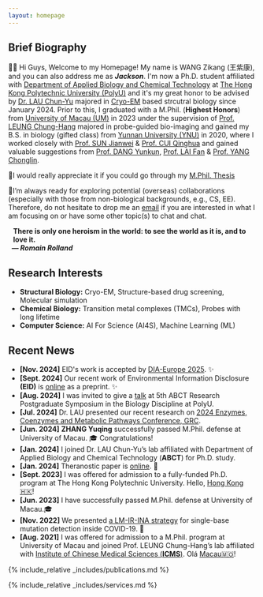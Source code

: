 ```yaml
---
layout: homepage
---
```


## Brief Biography

👋🏻 Hi Guys, Welcome to my Homepage! My name is WANG Zikang (王紫康), and you can also address me as **_Jackson_**. I'm now a Ph.D. student affiliated with [Department of Applied Biology and Chemical Technology](https://www.polyu.edu.hk/abct/) at [The Hong Kong Polytechnic University (PolyU)](https://www.polyu.edu.hk/) and it's my great honor to be advised by [Dr. LAU Chun-Yu](https://www.polyu.edu.hk/abct/people/academic-staff/dr-wilson-lau/) majored in [Cryo-EM](https://en.wikipedia.org/wiki/Cryogenic_electron_microscopy) based strcutral biology since January 2024. Prior to this, I graduated with a M.Phil. (**Highest Honors**) from [University of Macau (UM)](https://www.um.edu.mo/) in 2023 under the supervision of [Prof. LEUNG Chung-Hang](https://duncanleung.weebly.com/) majored in probe-guided bio-imaging and gained my B.S. in biology (gifted class) from [Yunnan University (YNU)](https://english.ynu.edu.cn/) in 2020, where I worked closely with [Prof. SUN Jianwei](https://scholar.google.com/citations?hl=en&user=rBnexnkAAAAJ&view_op=list_works&sortby=pubdate) & [Prof. CUI Qinghua](https://www.scopus.com/authid/detail.uri?authorId=57204714662) and gained valuable suggestions from [Prof. DANG Yunkun](https://www.scopus.com/authid/detail.uri?authorId=16066680100), [Prof. LAI Fan](https://scholar.google.com/citations?hl=en&user=Nu5UvagAAAAJ&view_op=list_works&sortby=pubdate) & [Prof. YANG Chonglin](https://www.scopus.com/authid/detail.uri?authorId=7407744066).

📖I would really appreciate it if you could go through my [M.Phil. Thesis](https://drive.google.com/file/d/1ynLGTefNfxEPhhBsfTdnsk6CTtZn2_PE/view?usp=sharing)

📌I’m always ready for exploring potential (overseas) collaborations (especially with those from non-biological backgrounds, e.g., CS, EE). Therefore, do not hesitate to drop me an [email](mailto:zikangwang1023@gmail.com) if you are interested in what I am focusing on or have some other topic(s) to chat and chat.

<h4 style="margin:0 10px 0;">There is only one heroism in the world: to see the world as it is, and to love it.</h4>

<h5 style="margin:0 7px 0;">— Romain Rolland</h5>


## Research Interests

- **Structural Biology:** Cryo-EM, Structure-based drug screening, Molecular simulation
- **Chemical Biology:** Transition metal complexes (TMCs), Probes with long lifetime
- **Computer Science:** AI For Science (AI4S), Machine Learning (ML)

## Recent News

- **[Nov. 2024]** EID's work is accepted by [DIA-Europe 2025](https://www.diaglobal.org/Flagship/DIA-Europe-2025). ✨
- **[Sept. 2024]** Our recent work of Environmental Information Disclosure **(EID)** is [online](https://www.researchsquare.com/article/rs-4985385/v1) as a preprint. ✨
- **[Aug. 2024]** I was invited to give a [talk](https://drive.google.com/file/d/10KLDfZ7opwwoZltlueF_uvMWJfvjRiM_/view?usp=sharing) at 5th ABCT Research Postgraduate Symposium in the Biology Discipline at PolyU.
- **[Jul. 2024]** Dr. LAU presented our recent research on [2024 Enzymes, Coenzymes and Metabolic Pathways Conference, GRC](https://www.grc.org/enzymes-coenzymes-and-metabolic-pathways-conference/2024/).
- **[Jun. 2024]** **ZHANG Yuqing** successfully passed M.Phil. defense at University of Macau. 🎓 Congratulations!
- **[Jan. 2024]** I joined Dr. LAU Chun-Yu’s lab affiliated with Department of Applied Biology and Chemical Technology (**ABCT**) for Ph.D. study.
- **[Jan. 2024]** Theranostic paper is [online](https://www.eurekaselect.com/article/131687). 🎉
- **[Sept. 2023]** I was offered for admission to a fully-funded Ph.D. program at The Hong Kong Polytechnic University. Hello, [Hong Kong🇭🇰](https://www.gov.hk/en/nonresidents/)!
- **[Jun. 2023]** I have successfully passed M.Phil. defense at University of Macau.🎓
- **[Nov. 2022]** We presented [a LM-IR-INA strategy](https://www.sciencedirect.com/science/article/pii/S0925400522016495?via%3Dihub) for single-base mutation detection inside COVID-19. 🎉
- **[Aug. 2021]** I was offered for admission to a M.Phil. program at University of Macau and joined Prof. LEUNG Chung-Hang’s lab affiliated with [Institute of Chinese Medical Sciences (**ICMS**)](https://sklqrcm.um.edu.mo/). Olá [Macau🇲🇴](https://www.gov.mo/en/)!

{% include_relative _includes/publications.md %}

{% include_relative _includes/services.md %}

<script type="text/javascript" id="clustrmaps" src="//clustrmaps.com/map_v2.js?d=5FZLtXSj8YbQOWNeBT9bYywt-T4IgAkyXIeEsI6Mo5A&cl=ffffff&w=a"></script>
